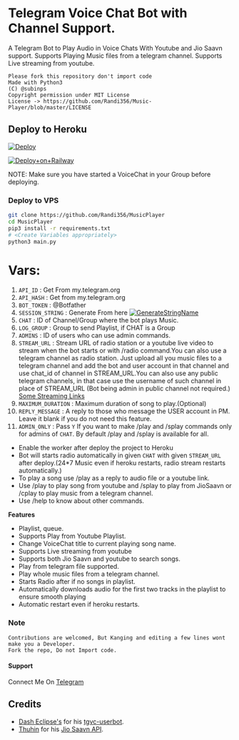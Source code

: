# Telegram Voice Chat Bot with Channel Support.

A Telegram Bot to Play Audio in Voice Chats With Youtube and Jio Saavn support.
Supports Playing Music files from a telegram channel.
Supports Live streaming from youtube.

```
Please fork this repository don't import code
Made with Python3
(C) @subinps
Copyright permission under MIT License
License -> https://github.com/Randi356/Music-Player/blob/master/LICENSE

```

## Deploy to Heroku

[![Deploy](https://www.herokucdn.com/deploy/button.svg)](https://heroku.com/deploy?template=https://github.com/Randi356/Music-Player)

[![Deploy+on+Railway](https://railway.app/button.svg)](https://railway.app/new/template?template=https://github.com/Randi356/Music-Player) 

NOTE: Make sure you have started a VoiceChat in your Group before deploying.
### Deploy to VPS

```sh
git clone https://github.com/Randi356/MusicPlayer
cd MusicPlayer
pip3 install -r requirements.txt
# <Create Variables appropriately>
python3 main.py
```

# Vars:
1. `API_ID` : Get From my.telegram.org
2. `API_HASH` : Get from my.telegram.org
3. `BOT_TOKEN` : @Botfather
4. `SESSION_STRING` : Generate From here [![GenerateStringName](https://img.shields.io/badge/repl.it-generateStringName-yellowgreen)](https://repl.it/@subinps/getStringName)
5. `CHAT` : ID of Channel/Group where the bot plays Music.
6. `LOG_GROUP` : Group to send Playlist, if CHAT is a Group
7. `ADMINS` : ID of users who can use admin commands.
8. `STREAM_URL` : Stream URL of radio station or a youtube live video to stream when the bot starts or with /radio command.You can also use a telegram channel as radio station. Just upload all you music files to a telegram channel and add the bot and user account in that channel and use chat_id of channel in STREAM_URL.You can also use any public telegram channels, in that case use the username of such channel in place of STREAM_URL (Bot being admin in public channel not required.)  [Some Streaming Links](https://gist.github.com/subinps/293d0a117fa0b13da41871538f226956)
9. `MAXIMUM_DURATION` : Maximum duration of song to play.(Optional)
10. `REPLY_MESSAGE` : A reply to those who message the USER account in PM. Leave it blank if you do not need this feature. 
11. `ADMIN_ONLY` : Pass `Y` If you want to make /play and /splay commands only for admins of `CHAT`. By default /play and /splay is available for all.

- Enable the worker after deploy the project to Heroku
- Bot will starts radio automatically in given `CHAT` with given `STREAM_URL` after deploy.(24*7 Music even if heroku restarts, radio stream restarts automatically.)  
- To play a song use /play as a reply to audio file or a youtube link.
- Use /play <song name> to play song from youtube and /splay <song name> to play from JioSaavn or /cplay <channel username or channel id> to play music from a telegram channel.
- Use /help to know about other commands.

**Features**

- Playlist, queue.
- Supports Play from Youtube Playlist.
- Change VoiceChat title to current playing song name.
- Supports Live streaming from youtube
- Supports both Jio Saavn and youtube to search songs.
- Play from telegram file supported.
- Play whole music files from a telegram channel.
- Starts Radio after if no songs in playlist.
- Automatically downloads audio for the first two tracks in the playlist to ensure smooth playing
- Automatic restart even if heroku restarts.

### Note

```
Contributions are welcomed, But Kanging and editing a few lines wont make you a Developer.
Fork the repo, Do not Import code.

```
#### Support

Connect Me On [Telegram](https://telegram.dog/subinps_bot)

## Credits 
- [Dash Eclipse's](https://github.com/dashezup) for his [tgvc-userbot](https://github.com/callsmusic/tgvc-userbot).
- [Thuhin](https://github.com/cachecleanerjeet) for his [Jio Saavn API](https://github.com/cachecleanerjeet/JiosaavnAPI).

